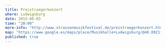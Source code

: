 ```yaml
---
title: Preistraegerkonzert
where: Ludwigsburg
date: 2015-06-03
time: "20:00"
more-info: "http://www.strassenmusikfestival.de/preistraegerkonzert.html"
map: "https://www.google.es/maps/place/Musikhalle+Ludwigsburg/@48.892116,9.186733,17z/data=!3m1!4b1!4m2!3m1!1s0x4799d1bbe5b31c8b:0xa819362415a051c7"
published: true
---
```


